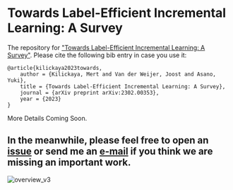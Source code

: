 # Towards Label-Efficient Incremental Learning: A Survey

The repository for ["Towards Label-Efficient Incremental Learning: A Survey"](https://arxiv.org/pdf/2302.00353.pdf). Please cite the following bib entry in case you use it:
```
@article{kilickaya2023towards,
    author = {Kilickaya, Mert and Van der Weijer, Joost and Asano, Yuki},
    title = {Towards Label-Efficient Incremental Learning: A Survey},
    journal = {arXiv preprint arXiv:2302.00353},
    year = {2023}
}
```

More Details Coming Soon.

In the meanwhile, please feel free to open an [issue](https://github.com/kilickaya/label-efficient-il/issues/new/choose) or send me an [e-mail](kilickayamert@gmail.com) if you think we are missing an important work. 
--------------------------

![overview_v3](https://user-images.githubusercontent.com/8891413/218692212-c1046fa8-98db-4cc0-a1f3-f72298482624.png)



